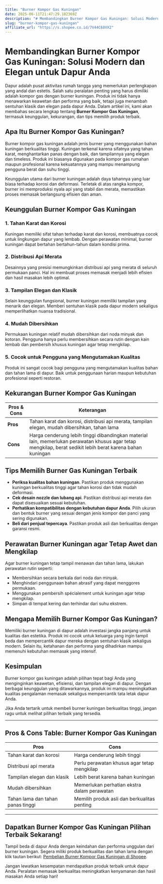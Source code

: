 ```yaml
---
title: "Burner Kompor Gas Kuningan"
date: 2025-06-11T21:47:29.182369Z
description: "# Membandingkan Burner Kompor Gas Kuningan: Solusi Modern dan Elegan untuk Dapur Anda..."
slug: "burner-kompor-gas-kuningan"
affiliate_url: "https://s.shopee.co.id/7V44C68VX2"
---
```

# Membandingkan Burner Kompor Gas Kuningan: Solusi Modern dan Elegan untuk Dapur Anda

Dapur adalah pusat aktivitas rumah tangga yang memerlukan perlengkapan yang andal dan estetis. Salah satu peralatan penting yang harus dimiliki adalah kompor gas dengan burner kuningan. Produk ini tidak hanya menawarkan keawetan dan performa yang baik, tetapi juga menambah sentuhan klasik dan elegan pada dapur Anda. Dalam artikel ini, kami akan membahas secara lengkap tentang **Burner Kompor Gas Kuningan**, termasuk keunggulan, kekurangan, dan tips memilih produk terbaik.

## Apa Itu Burner Kompor Gas Kuningan?

Burner kompor gas kuningan adalah jenis burner yang menggunakan bahan kuningan berkualitas tinggi. Kuningan terkenal karena sifatnya yang tahan karat, menghantarkan panas dengan baik, dan tampilannya yang elegan dan timeless. Produk ini biasanya digunakan pada kompor gas rumahan maupun profesional karena kekuatannya yang mampu menampung pengguna berat dan suhu tinggi.

Keunggulan utama dari burner kuningan adalah daya tahannya yang luar biasa terhadap korosi dan deformasi. Terletak di atas rangka kompor, burner ini memproduksi nyala api yang stabil dan merata, memastikan proses memasak berlangsung efisien dan aman.

## Keunggulan Burner Kompor Gas Kuningan

### 1. Tahan Karat dan Korosi

Kuningan memiliki sifat tahan terhadap karat dan korosi, membuatnya cocok untuk lingkungan dapur yang lembab. Dengan perawatan minimal, burner kuningan dapat bertahan bertahun-tahun dalam kondisi prima.

### 2. Distribusi Api Merata

Desainnya yang presisi memungkinkan distribusi api yang merata di seluruh permukaan panci. Hal ini membuat proses memasak menjadi lebih efisien dan hasil masakan lebih optimal.

### 3. Tampilan Elegan dan Klasik

Selain keunggulan fungsional, burner kuningan memiliki tampilan yang menarik dan elegan. Memberi sentuhan klasik pada dapur modern sekaligus memperlihatkan nuansa tradisional.

### 4. Mudah Dibersihkan

Permukaan kuningan relatif mudah dibersihkan dari noda minyak dan kotoran. Pengguna hanya perlu membersihkan secara rutin dengan kain lembab dan pembersih khusus kuningan agar tetap mengkilap.

### 5. Cocok untuk Pengguna yang Mengutamakan Kualitas

Produk ini sangat cocok bagi pengguna yang mengutamakan kualitas bahan dan tahan lama di dapur. Baik untuk penggunaan harian maupun kebutuhan profesional seperti restoran.

## Kekurangan Burner Kompor Gas Kuningan

| Pros & Cons | Keterangan |
|--------------|--------------|
| **Pros**   | Tahan karat dan korosi, distribusi api merata, tampilan elegan, mudah dibersihkan, tahan lama |
| **Cons**   | Harga cenderung lebih tinggi dibandingkan material lain, memerlukan perawatan khusus agar tetap mengkilap, berat sedikit lebih berat karena bahan kuningan |

## Tips Memilih Burner Gas Kuningan Terbaik

- **Periksa kualitas bahan kuningan**. Pastikan produk menggunakan kuningan berkualitas tinggi agar tahan korosi dan tidak mudah deformasi.
- **Cek desain nozzle dan lubang api**. Pastikan distribusi api merata dan dapat disesuaikan sesuai kebutuhan.
- **Perhatikan kompatibilitas dengan kebutuhan dapur Anda**. Pilih ukuran dan bentuk burner yang sesuai dengan jenis kompor dan panci yang sering digunakan.
- **Beli dari penjual tepercaya**. Pastikan produk asli dan berkualitas dengan garansi resmi.

## Perawatan Burner Kuningan agar Tetap Awet dan Mengkilap

Agar burner kuningan tetap tampil menawan dan tahan lama, lakukan perawatan rutin seperti:

- Membersihkan secara berkala dari noda dan minyak.
- Menghindari penggunaan bahan abrasif yang dapat menggores permukaan.
- Menggunakan pembersih spécialement untuk kuningan agar tetap mengkilap.
- Simpan di tempat kering dan terhindar dari suhu ekstrem.

## Mengapa Memilih Burner Kompor Gas Kuningan?

Memiliki burner kuningan di dapur adalah investasi jangka panjang untuk kualitas dan estetika. Produk ini cocok untuk keluarga yang ingin tampil beda dan mempercantik dapur mereka dengan sentuhan klasik sekaligus modern. Selain itu, ketahanan dan performa yang dihadirkan mampu memenuhi kebutuhan memasak yang intensif.

## Kesimpulan

Burner kompor gas kuningan adalah pilihan tepat bagi Anda yang menginginkan keawetan, efisiensi, dan tampilan elegan di dapur. Dengan berbagai keunggulan yang ditawarkannya, produk ini mampu meningkatkan kualitas pengalaman memasak sekaligus mempercantik tata letak dapur Anda.

Jika Anda tertarik untuk membeli burner kuningan berkualitas tinggi, jangan ragu untuk melihat pilihan terbaik yang tersedia.

---

## Pros & Cons Table: Burner Kompor Gas Kuningan

| **Pros** | **Cons** |
|----------|-----------|
| Tahan karat dan korosi | Harga cenderung lebih tinggi |
| Distribusi api merata | Perlu perawatan khusus agar tetap mengkilap |
| Tampilan elegan dan klasik | Lebih berat karena bahan kuningan |
| Mudah dibersihkan | Memerlukan perhatian ekstra dalam perawatan |
| Tahan lama dan tahan panas tinggi | Memilih produk asli dan berkualitas penting |

---

## Dapatkan Burner Kompor Gas Kuningan Pilihan Terbaik Sekarang!

Tampil beda di dapur Anda dengan keindahan dan performa unggulan dari burner kuningan. Segera miliki produk berkualitas dan tahan lama dengan klik tautan berikut: [Pembelian Burner Kompor Gas Kuningan di Shopee](https://s.shopee.co.id/7V44C68VX2).

Jangan lewatkan kesempatan mendapatkan produk terbaik untuk dapur Anda. Peralatan memasak berkualitas meningkatkan kenyamanan dan hasil masakan Anda setiap hari!